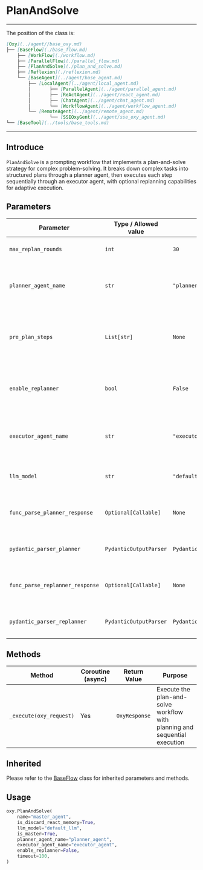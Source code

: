 # PlanAndSolve
---
The position of the class is:


```markdown
[Oxy](../agent//base_oxy.md)
├── [BaseFlow](./base_flow.md)
    ├── [WorkFlow](./workflow.md)
    ├── [ParallelFlow](./parallel_flow.md)
    ├── [PlanAndSolve](./plan_and_solve.md)
    ├── [Reflexion](./reflexion.md)
    └── [BaseAgent](../agent/base_agent.md)
        ├── [LocalAgent](../agent/local_agent.md)
        │       ├── [ParallelAgent](../agent/parallel_agent.md)
        │       ├── [ReActAgent](../agent/react_agent.md)
        │       ├── [ChatAgent](../agent/chat_agent.md)
        │       └── [WorkflowAgent](../agent/workflow_agent.md)
        └── [RemoteAgent](../agent/remote_agent.md)
                └── [SSEOxyGent](../agent/sse_oxy_agent.md)
└── [BaseTool](../tools/base_tools.md)
```

---

## Introduce

`PlanAndSolve` is a prompting workflow that implements a plan-and-solve strategy for complex problem-solving. It breaks down complex tasks into structured plans through a planner agent, then executes each step sequentially through an executor agent, with optional replanning capabilities for adaptive execution.

## Parameters

| Parameter | Type / Allowed value | Default | Description |
| --------- | -------------------- | ------- | ----------- |
| `max_replan_rounds` | `int` | `30` | Maximum retries for operations |
| `planner_agent_name` | `str` | `"planner_agent"` | Name of the planner agent for creating execution plans |
| `pre_plan_steps` | `List[str]` | `None` | Pre-defined plan steps to use instead of generating new ones |
| `enable_replanner` | `bool` | `False` | Whether to enable dynamic replanning during execution |
| `executor_agent_name` | `str` | `"executor_agent"` | Name of the executor agent for step execution |
| `llm_model` | `str` | `"default_llm"` | LLM model name for fallback operations |
| `func_parse_planner_response` | `Optional[Callable]` | `None` | Custom planner response parser function |
| `pydantic_parser_planner` | `PydanticOutputParser` | `PydanticOutputParser(Plan)` | Pydantic parser for planner responses |
| `func_parse_replanner_response` | `Optional[Callable]` | `None` | Custom replanner response parser function |
| `pydantic_parser_replanner` | `PydanticOutputParser` | `PydanticOutputParser(Action)` | Pydantic parser for replanner responses |

## Methods

| Method | Coroutine (async) | Return Value | Purpose |
| ------ | ----------------- | ------------ | ------- |
| `_execute(oxy_request)` | Yes | `OxyResponse` | Execute the plan-and-solve workflow with planning and sequential execution |

## Inherited
 Please refer to the [BaseFlow](../agents/base_flow.md) class for inherited parameters and methods.
 
## Usage

```python
oxy.PlanAndSolve(
    name="master_agent",
    is_discard_react_memory=True,
    llm_model="default_llm",
    is_master=True,
    planner_agent_name="planner_agent",
    executor_agent_name="executor_agent",
    enable_replanner=False,
    timeout=100,
)
```